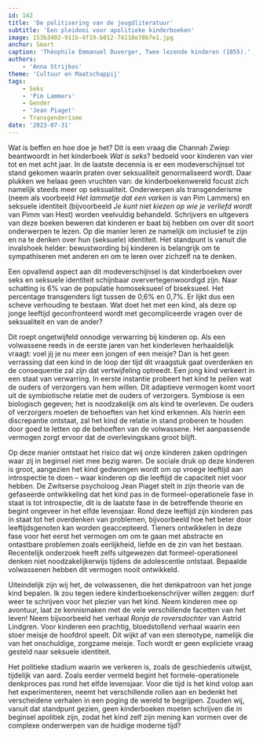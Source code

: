 ```yaml
---
id: 142
title: 'De politisering van de jeugdliteratuur'
subtitle: 'Een pleidooi voor apolitieke kinderboeken'
image: 153b3402-911b-4f19-b012-74110e78b7e1.jpg
anchor: Smart
caption: 'Théophile Emmanuel Duverger, Twee lezende kinderen (1855).'
authors:
    - 'Anna Strijbos'
theme: 'Cultuur en Maatschappij'
tags:
    - Seks
    - 'Pim Lammers'
    - Gender
    - 'Jean Piaget'
    - Transgenderisme
date: '2023-07-31'
---
```


Wat is beffen en hoe doe je het? Dit is een vraag die Channah Zwiep beantwoordt in
het kinderboek _Wat is seks_? bedoeld voor kinderen van vier tot en met acht jaar.
In de laatste decennia is er een modeverschijnsel tot stand gekomen waarin praten
over seksualiteit genormaliseerd wordt. Daar plukken we helaas geen vruchten van: de kinderboekenwereld focust zich namelijk steeds meer op seksualiteit. Onderwerpen als
transgenderisme (neem als voorbeeld _Het lammetje dat een varken is_ van Pim Lammers) en
seksuele identiteit (bijvoorbeeld _Je kunt niet kiezen op wie je verliefd wordt_ van Pimm van Hest) worden veelvuldig behandeld. Schrijvers en uitgevers van deze boeken beweren dat kinderen er baat bij hebben om over dit soort onderwerpen te lezen. Op die manier leren ze namelijk om inclusief te zijn en na te denken over hun (seksuele) identiteit. Het standpunt is vanuit die invalshoek helder: bewustwording bij kinderen is belangrijk om te sympathiseren met anderen en om te leren over zichzelf na te denken.

Een opvallend aspect aan dit modeverschijnsel is dat kinderboeken over seks en seksuele identiteit schijnbaar oververtegenwoordigd zijn. Naar schatting is 6% van de populatie homoseksueel of biseksueel. Het percentage transgenders ligt tussen de 0,6% en 0,7%. Er lijkt dus een scheve verhouding te bestaan. Wat doet het met een kind, als deze op jonge leeftijd geconfronteerd wordt met gecompliceerde vragen over de seksualiteit en van de ander?

Dit roept ongetwijfeld onnodige verwarring bij kinderen op. Als een volwassene reeds
in de eerste jaren van het kinderleven herhaaldelijk vraagt: voel jij je nu meer een jongen of een meisje? Dan is het geen verrassing dat een kind in de loop der tijd dit vraagstuk gaat overdenken en de consequentie zal zijn dat vertwijfeling optreedt. Een jong kind verkeert in een staat van verwarring. In eerste instantie probeert het kind te peilen wat de ouders of verzorgers van hem willen. Dit adaptieve vermogen komt voort uit de symbiotische relatie met de ouders of verzorgers. Symbiose is een biologisch gegeven; het is noodzakelijk om als kind te overleven. De ouders of verzorgers moeten de behoeften van het kind erkennen. Als hierin een discrepantie ontstaat, zal het kind de relatie in stand proberen te houden door goed te letten op de behoeften van de volwassene. Het aanpassende vermogen zorgt ervoor dat de overlevingskans groot blijft.

Op deze manier ontstaat het risico dat wij onze kinderen zaken opdringen waar zij in
beginsel niet mee bezig waren. De sociale druk op deze kinderen is groot, aangezien het kind gedwongen wordt om op vroege leeftijd aan introspectie te doen – waar kinderen op die leeftijd de capaciteit niet voor hebben. De Zwitserse psycholoog Jean Piaget stelt in zijn theorie van de gefaseerde ontwikkeling dat het kind pas in de formeel-operationele fase in staat is tot introspectie, dit is de laatste fase in de betreffende theorie en begint ongeveer in het elfde levensjaar. Rond deze leeftijd zijn kinderen pas in staat tot het overdenken van problemen, bijvoorbeeld hoe het beter door leeftijdsgenoten kan worden geaccepteerd. Tieners ontwikkelen in deze fase voor het eerst het vermogen om om te gaan met abstracte en ontastbare problemen zoals eerlijkheid, liefde en de zin van het bestaan. Recentelijk onderzoek heeft zelfs uitgewezen dat formeel-operationeel denken niet noodzakelijkerwijs tijdens de adolescentie ontstaat. Bepaalde volwassenen hebben dit vermogen nooit
ontwikkeld.

Uiteindelijk zijn wij het, de volwassenen, die het denkpatroon van het jonge kind
bepalen. Ik zou tegen iedere kinderboekenschrijver willen zeggen: durf weer te schrijven
voor het plezier van het kind. Neem kinderen mee op avontuur, laat ze kennismaken met de
vele verschillende facetten van het leven! Neem bijvoorbeeld het verhaal _Ronja de
roversdochter_ van Astrid Lindgren. Voor kinderen een prachtig, bloedstollend verhaal waarin een stoer meisje de hoofdrol speelt. Dit wijkt af van een stereotype, namelijk die van het onschuldige, zorgzame meisje. Toch wordt er geen expliciete vraag gesteld naar seksuele
identiteit.

Het politieke stadium waarin we verkeren is, zoals de geschiedenis uitwijst, tijdelijk
van aard. Zoals eerder vermeld begint het formele-operationele denkproces pas rond het elfde levensjaar. Voor die tijd is het kind volop aan het experimenteren, neemt het verschillende rollen aan en bedenkt het verscheidene verhalen in een poging de wereld te begrijpen. Zouden wij, vanuit dat standpunt gezien, geen kinderboeken moeten schrijven die in beginsel apolitiek zijn, zodat het kind zelf zijn mening kan vormen over de complexe onderwerpen van de huidige moderne tijd?
